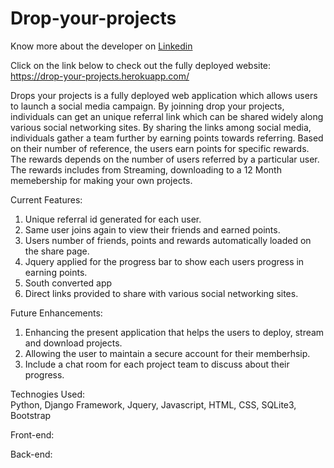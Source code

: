 # Drop-your-projects

Know more about the developer on <a href="https://www.linkedin.com/in/bharathi-ranganathan">Linkedin</a>

Click on the link below to check out the fully deployed website: https://drop-your-projects.herokuapp.com/

Drops your projects is a fully deployed web application which allows users to launch a social media campaign. By joinning drop your projects, individuals can get an unique referral link which can be shared widely along various social networking sites. By sharing the links among social media, individuals gather a team further by earning points towards referring. Based on their number of reference, the users earn points for specific rewards. The rewards depends on the number of users referred by a particular user. The rewards includes from Streaming, downloading to a 12 Month memebership for making your own projects. 

Current Features:

1. Unique referral id generated for each user. 
2. Same user joins again to view their friends and earned points. 
3. Users number of friends, points and rewards automatically loaded on the share page. 
4. Jquery applied for the progress bar to show each users progress in earning points. 
5. South converted app
6. Direct links provided to share with various social networking sites.

Future Enhancements: 

1. Enhancing the present application that helps the users to deploy, stream and download projects. 
2. Allowing the user to maintain a secure account for their memberhsip.
3. Include a chat room for each project team to discuss about their progress.

Technogies Used:<br/>
Python, Django Framework, Jquery, Javascript, HTML, CSS, SQLite3, Bootstrap

Front-end:<br/>

Back-end:<br/>







